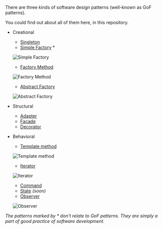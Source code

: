 There are three kinds of software design patterns (well-known as GoF patterns).

You could find out about all of them here, in this repository.

* Creational
    * [Singleton](https://github.com/andrewtobilko/patterns/tree/master/src/com/github/tobilko/creational/singleton/ "Singleton")
    * [Simple Factory](https://github.com/andrewtobilko/patterns/tree/master/src/com/github/tobilko/creational/simplefactory/ "Simple Factory") *
    
     ![Simple Factory](http://i.stack.imgur.com/OX1Pb.png)
     
     * [Factory Method](https://github.com/andrewtobilko/patterns/tree/master/src/com/github/tobilko/creational/factorymethod/ "Factory Method")
     
     ![Factory Method](http://i.stack.imgur.com/Oo8zs.png)
     
     * [Abstract Factory](https://github.com/andrewtobilko/patterns/tree/master/src/com/github/tobilko/creational/abstractfactory/ "Abstract Factory")
     
     ![Abstract Factory](http://i.stack.imgur.com/WgecL.png)
     
* Structural
    * [Adapter](https://github.com/andrewtobilko/patterns/tree/master/src/com/github/tobilko/structural/adapter/ "Adapter")
    * [Facade](https://github.com/andrewtobilko/patterns/tree/master/src/com/github/tobilko/structural/facade/ "Facade")
    * [Decorator](https://github.com/andrewtobilko/patterns/tree/master/src/com/github/tobilko/structural/decorator/ "Decorator")
* Behavioral
    * [Template method](https://github.com/andrewtobilko/patterns/tree/master/src/com/github/tobilko/behavioral/templatemethod/ "Template method")
    
    ![Template method](http://i.stack.imgur.com/Z7TIe.png)
    
    * [Iterator](https://github.com/andrewtobilko/patterns/tree/master/src/com/github/tobilko/behavioral/iterator/ "Iterator")
    
    ![Iterator](http://i.stack.imgur.com/TUjY1.png)
    
    * [Command](https://github.com/andrewtobilko/patterns/tree/master/src/com/github/tobilko/behavioral/command/ "Command")
    * [State](https://github.com/andrewtobilko/patterns/tree/master/src/com/github/tobilko/behavioral/state/ "State") *(soon)*
    * [Observer](https://github.com/andrewtobilko/patterns/tree/master/src/com/github/tobilko/behavioral/observer/ "Observer")
    
    ![Observer](http://i.stack.imgur.com/HDkSG.png)


*The patterns marked by * don't relate to GoF patterns. They are simply a part of good practice of software development.*